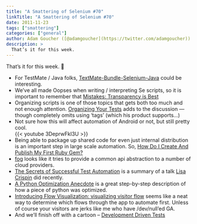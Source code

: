 ```yaml
---
title: "A Smattering of Selenium #70"
linkTitle: "A Smattering of Selenium #70"
date: 2011-11-23
tags: ["smattering"]
categories: ["general"]
author: Adam Goucher ([@adamgoucher](https://twitter.com/adamgoucher))
description: >
  That’s it for this week.
---
```


That’s it for this week. 🙂

*   For TestMate / Java folks, [TextMate-Bundle-Selenium-Java](https://github.com/jrock2004/TextMate-Bundle-Selenium-Java) could be interesting.
*   We’ve all made Oopses when writing / interpreting Se scripts, so it is important to remember that [Mistakes: Transparency is Best](http://spin.atomicobject.com/2011/11/18/mistakes-transparency-is-best)
*   Organizing scripts is one of those topics that gets both too much and not enough attention. [Organizing Your Tests](http://blogs.telerik.com/testing/posts/11-11-21/organizing-your-tests.aspx) adds to the discussion — though completely omits using ‘tags’ (which his product supports…)
*   Not sure how this will affect automation of Android or not, but still pretty cool.  
    {{< youtube 3DeprwFkl3U >}}
*   Being able to package up shared code for even just internal distribution is an important step in large scale automation. So, [How Do I Create And Publish My First Ruby Gem?](http://rubylearning.com/blog/how-do-i-create-and-publish-my-first-ruby-gem/)
*   [fog](http://fog.io/) looks like it tries to provide a common api abstraction to a number of cloud providers.
*   [The Secrets of Successful Test Automation](http://properosolutions.com/2011/10/the-secrets-of-successful-test-automation/) is a summary of a talk [Lisa Crispin](http://lisacrispin.com/wordpress/) did recently.
*   [A Python Optimization Anecdote](http://tech.dropbox.com/?p=89) is a great step-by-step description of how a piece of python was optimized.
*   [Introducing Flow Visualization: visualizing visitor flow](http://analytics.blogspot.com/2011/10/introducing-flow-visualization.html) seems like a neat way to determine which flows through the app to automate first. Unless of course your visitors are jerks like me who have /dev/null’ed GA.
*   And we’ll finish off with a cartoon – [Development Driven Tests](http://geekandpoke.typepad.com/geekandpoke/2011/10/ddt.html)
